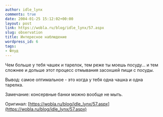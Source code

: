 ```yaml
---
author: idle_lynx
comments: true
date: 2004-01-25 15:12:02+00:00
layout: post
link: https://wobla.ru/blog/idle_lynx/57.aspx
slug: observation
title: Интересное наблюдение
wordpress_id: 6
tags:
- Флуд
---
```


Чем больше у тебя чашек и тарелок, тем реже ты моешь посуду... и тем сложнее и дольше этот процесс отмывания засохшей пищи с посуды.

Вывод: самое оптимальное - это когда у тебя одна чашка и одна тарелка.

Замечание: консервные банки можно вообще не мыть.

Оригинал: [https://wobla.ru/blog/idle_lynx/57.aspx](https://wobla.ru/blog/idle_lynx/57.aspx)
